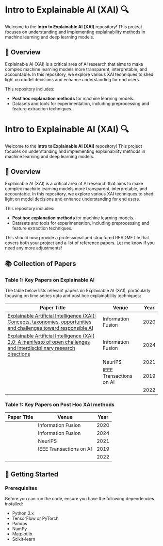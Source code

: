 
# Intro to Explainable AI (XAI) 🔍

Welcome to the **Intro to Explainable AI (XAI)** repository! This project focuses on understanding and implementing explainability methods in machine learning and deep learning models.
## 📖 Overview

Explainable AI (XAI) is a critical area of AI research that aims to make complex machine learning models more transparent, interpretable, and accountable. In this repository, we explore various XAI techniques to shed light on model decisions and enhance understanding for end users.

This repository includes:
- **Post hoc explanation methods** for machine learning models.
- Datasets and tools for experimentation, including preprocessing and feature extraction techniques.


# Intro to Explainable AI (XAI) 🔍

Welcome to the **Intro to Explainable AI (XAI)** repository! This project focuses on understanding and implementing explainability methods in machine learning and deep learning models.
## 📖 Overview

Explainable AI (XAI) is a critical area of AI research that aims to make complex machine learning models more transparent, interpretable, and accountable. In this repository, we explore various XAI techniques to shed light on model decisions and enhance understanding for end users.

This repository includes:
- **Post hoc explanation methods** for machine learning models.
- Datasets and tools for experimentation, including preprocessing and feature extraction techniques.


This should now provide a professional and structured README file that covers both your project and a list of reference papers. Let me know if you need any more adjustments!

## 📚 Collection of Papers
### Table 1: Key Papers on Explainable AI

The table below lists relevant papers on Explainable AI (XAI), particularly focusing on time series data and post hoc explainability techniques:

| Paper Title                               | Venue                     | Year |
| ----------------------------------------- | -------------------------- | ---- |
|[ Explainable Artificial Intelligence (XAI): Concepts, taxonomies, opportunities and challenges toward responsible AI](https://www.sciencedirect.com/science/article/abs/pii/S1566253519308103)      | Information Fusion| 2020 |
| [Explainable Artificial Intelligence (XAI) 2.0: A manifesto of open challenges and interdisciplinary research directions](https://www.sciencedirect.com/science/article/pii/S1566253524000794)  | Information Fusion   | 2024|
|       | NeurIPS                    | 2021 |
|   | IEEE Transactions on AI    | 2019 |
|   |   | 2022 |

### Table 1: Key Papers on Post Hoc XAI methods 
| Paper Title                               | Venue                     | Year |
| ----------------------------------------- | -------------------------- | ---- |
|    | Information Fusion| 2020 |
| | Information Fusion   | 2024|
|       | NeurIPS                    | 2021 |
|   | IEEE Transactions on AI    | 2019 |
|   |   | 2022 |


## 🚀 Getting Started

### Prerequisites

Before you can run the code, ensure you have the following dependencies installed:

- Python 3.x
- TensorFlow or PyTorch
- Pandas
- NumPy
- Matplotlib
- Scikit-learn



